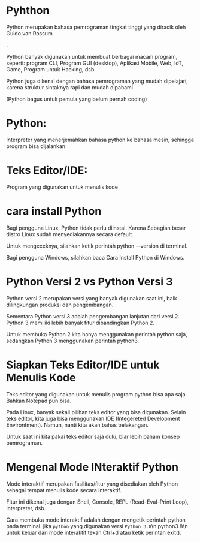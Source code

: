 # Pyhthon
Python merupakan bahasa pemrograman tingkat tinggi yang diracik oleh Guido van Rossum

.

Python banyak digunakan untuk membuat berbagai macam program, seperti: program CLI, Program GUI (desktop), Aplikasi Mobile, Web, IoT, Game, Program untuk Hacking, dsb.

Python juga dikenal dengan bahasa pemrograman yang mudah dipelajari, karena struktur sintaknya rapi dan mudah dipahami.

(Python bagus untuk pemula yang belum pernah coding)

# Python: 
Interpreter yang menerjemahkan bahasa python ke bahasa mesin, sehingga program bisa dijalankan.
# Teks Editor/IDE: 
Program yang digunakan untuk menulis kode
# cara install Python
Bagi pengguna Linux, Python tidak perlu diinstal. Karena Sebagian besar distro Linux sudah menyediakannya secara default.

Untuk mengeceknya, silahkan ketik perintah python --version di terminal.

Bagi pengguna Windows, silahkan baca Cara Install Python di Windows.
# Python Versi 2 vs Python Versi 3
Python versi 2 merupakan versi yang banyak digunakan saat ini, baik dilingkungan produksi dan pengembangan.

Sementara Python versi 3 adalah pengembangan lanjutan dari versi 2. Python 3 memiliki lebih banyak fitur dibandingkan Python 2.

Untuk membuka Python 2 kita hanya menggunakan perintah python saja, sedangkan Python 3 menggunakan perintah python3.
# Siapkan Teks Editor/IDE untuk Menulis Kode
Teks editor yang digunakan untuk menulis program python bisa apa saja. Bahkan Notepad pun bisa.

Pada Linux, banyak sekali pilihan teks editor yang bisa digunakan.
Selain teks editor, kita juga bisa menggunakan IDE (Integereted Development Environtment). Namun, nanti kita akan bahas belakangan.

Untuk saat ini kita pakai teks editor saja dulu, biar lebih paham konsep pemrograman.

# Mengenal Mode INteraktif Python
Mode interaktif merupakan fasilitas/fitur yang disediakan oleh Python sebagai tempat menulis kode secara interaktif.

Fitur ini dikenal juga dengan Shell, Console, REPL (Read–Eval–Print Loop), interpreter, dsb.

Cara membuka mode interaktif adalah dengan mengetik perintah python pada terminal.
jika `python` yang digunakan versi `Python 3.8`\n
 python3.8\n
 untuk keluar dari mode interaktif tekan Ctrl+d atau ketik perintah exit().
